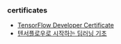 ### certificates
- [TensorFlow Developer Certificate](https://www.credential.net/cbd653c6-9ca4-4ee2-bba0-d04d42c52d6d#gs.rv7x7j)
- [텐서플로우로 시작하는 딥러닝 기초](https://www.edwith.org/certificate/A20201015-652769?langCode=ko)
<!-- ### Hi there 👋 -->

<!--
**KimYongHwi/KimYongHwi** is a ✨ _special_ ✨ repository because its `README.md` (this file) appears on your GitHub profile.

Here are some ideas to get you started:

- 🔭 I’m currently working on ...
- 🌱 I’m currently learning ...
- 👯 I’m looking to collaborate on ...
- 🤔 I’m looking for help with ...
- 💬 Ask me about ...
- 📫 How to reach me: ...
- 😄 Pronouns: ...
- ⚡ Fun fact: ...
-->
